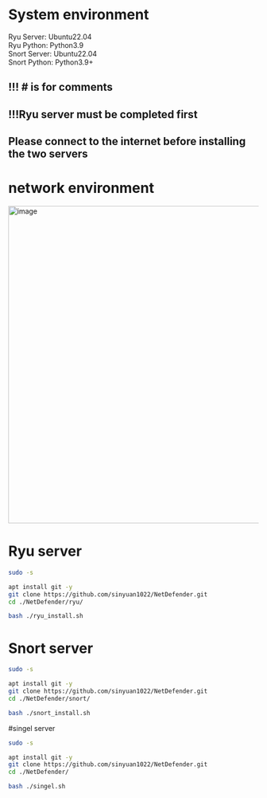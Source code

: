 # System environment
Ryu Server: Ubuntu22.04<br>
Ryu Python: Python3.9<br>
Snort Server: Ubuntu22.04<br>
Snort Python: Python3.9+

## !!! # is for comments
## !!!Ryu server must be completed first
## Please connect to the internet before installing the two servers
# network environment
<img width="1019" height="637" alt="image" src="https://github.com/user-attachments/assets/3c2be482-1a8f-49ce-82ce-e933007d856f" />

# Ryu server
```bash
sudo -s

apt install git -y
git clone https://github.com/sinyuan1022/NetDefender.git
cd ./NetDefender/ryu/

bash ./ryu_install.sh
```
# Snort server
```bash
sudo -s

apt install git -y
git clone https://github.com/sinyuan1022/NetDefender.git
cd ./NetDefender/snort/

bash ./snort_install.sh
```
#singel server
```bash
sudo -s

apt install git -y
git clone https://github.com/sinyuan1022/NetDefender.git
cd ./NetDefender/

bash ./singel.sh
```
